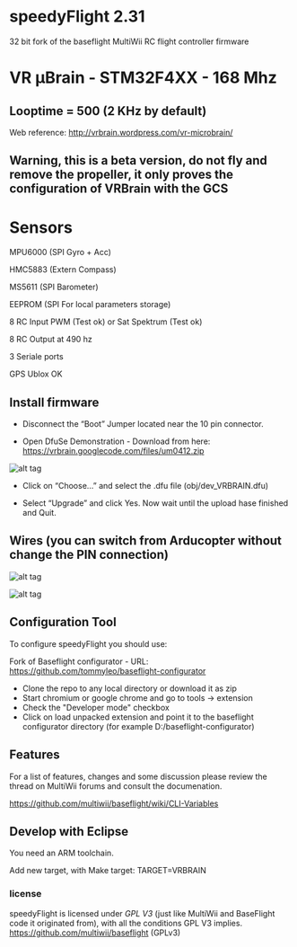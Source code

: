 # speedyFlight 2.31  
32 bit fork of the baseflight MultiWii RC flight controller firmware

# VR μBrain - STM32F4XX - 168 Mhz 
## Looptime = 500 (2 KHz by default)

Web reference: http://vrbrain.wordpress.com/vr-microbrain/

## Warning, this is a beta version, do not fly and remove the propeller, it only proves the configuration of VRBrain with the GCS

# Sensors

MPU6000 (SPI Gyro + Acc)

HMC5883 (Extern Compass)

MS5611 (SPI Barometer)

EEPROM (SPI For local parameters storage)

8 RC Input PWM (Test ok) or  Sat Spektrum (Test ok)

8 RC Output at 490 hz

3 Seriale ports

GPS Ublox OK


## Install firmware

- Disconnect the “Boot” Jumper located near the 10 pin connector.

- Open DfuSe Demonstration -  Download from here: https://vrbrain.googlecode.com/files/um0412.zip

![alt tag](https://raw.github.com/tommyleo/speedyflight/master/images/defuse.png)

- Click on “Choose…” and select the .dfu file (obj/dev_VRBRAIN.dfu)

- Select “Upgrade” and click Yes. Now wait until the upload hase finished and Quit.



## Wires (you can switch from Arducopter without change the PIN connection)

![alt tag](https://raw.github.com/tommyleo/speedyflight/master/images/vrmicrobrain_top.png)

![alt tag](https://raw.github.com/tommyleo/speedyflight/master/images/vrmicrobrain_bottom1.png)


## Configuration Tool

To configure speedyFlight you should use:

Fork of Baseflight configurator - URL: https://github.com/tommyleo/baseflight-configurator

- Clone the repo to any local directory or download it as zip
- Start chromium or google chrome and go to tools -> extension
- Check the "Developer mode" checkbox
- Click on load unpacked extension and point it to the baseflight configurator directory (for example D:/baseflight-configurator)


## Features

For a list of features, changes and some discussion please review the thread on MultiWii forums and consult the documenation.

https://github.com/multiwii/baseflight/wiki/CLI-Variables


## Develop with Eclipse

You need an ARM toolchain. 

Add new target, with Make target: TARGET=VRBRAIN



### license

speedyFlight is licensed under *GPL V3* (just like MultiWii and BaseFlight code it originated from), with all the conditions GPL V3 implies.
https://github.com/multiwii/baseflight (GPLv3) 